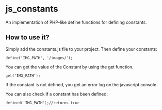 js_constants
============

An implementation of PHP-like define functions for defining constants.

## How to use it?

Simply add the constants.js file to your project. Then define your constants:

    define('IMG_PATH', '/images/');

You can get the value of the Constant by using the get function.

    get('IMG_PATH');

If the constant is not defined, you get an error log on the javascript console.

You can also check if a constant has been defined:

    defined('IMG_PATH');//returns true
